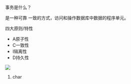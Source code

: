 事务是什么？

是一种可靠 一致的方式，访问和操作数据库中数据的程序单元。

四大原则/特性
* A原子性
* C一致性
* I隔离性
* D持久性 



![](https://upload-images.jianshu.io/upload_images/5786888-2ac44edc213e77c1.png?imageMogr2/auto-orient/strip%7CimageView2/2/w/1240)

1. char
























